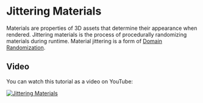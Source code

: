 # Jittering Materials

Materials are properties of 3D assets that determine their appearance when rendered. Jittering materials is the process of procedurally randomizing materials during runtime. Material jittering is a form of [Domain Randomization](https://zumolabs.github.io/zpy/overview/domain_randomization/).

## Video

You can watch this tutorial as a video on YouTube:

[![Jittering Materials](http://img.youtube.com/vi/WbarQmJ9qlY/0.jpg)](http://www.youtube.com/watch?v=WbarQmJ9qlY "Jittering Materials")
